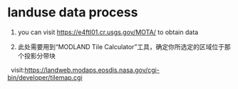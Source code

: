 # landuse data process

1. you can visit https://e4ftl01.cr.usgs.gov/MOTA/ to obtain data

2. 此处需要用到“MODLAND Tile Calculator”工具，确定你所选定的区域位于那个投影分带块

   visit:https://landweb.modaps.eosdis.nasa.gov/cgi-bin/developer/tilemap.cgi

